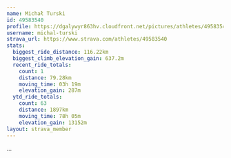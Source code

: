```yaml
---
name: Michał Turski
id: 49583540
profile: https://dgalywyr863hv.cloudfront.net/pictures/athletes/49583540/14729338/1/large.jpg
username: michal-turski
strava_url: https://www.strava.com/athletes/49583540
stats:
  biggest_ride_distance: 116.22km
  biggest_climb_elevation_gain: 637.2m
  recent_ride_totals:
    count: 1
    distance: 79.28km
    moving_time: 03h 19m
    elevation_gain: 287m
  ytd_ride_totals:
    count: 63
    distance: 1897km
    moving_time: 78h 05m
    elevation_gain: 13152m
layout: strava_member
--- 
```

...
